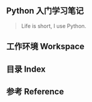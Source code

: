 ## Python 入门学习笔记

> Life is short, I use Python. 

## 工作环境 Workspace



## 目录 Index

## 参考 Reference


